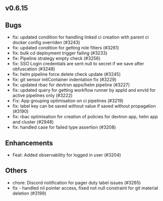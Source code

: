 ## v0.6.15

## Bugs
- fix: updated condition for handling linked ci creation with parent ci docker config overriden (#3243)
- fix: updated condition for getting role filters  (#3261)
- fix: bulk cd deployment trigger failing (#3233)
- fix: Pipeline strategy empty check (#3256)
- fix: SSO Login credentials are sent null to secret if we save after obfuscation (#3248)
- fix: helm pipeline force delete check update (#3245)
- fix: git sensor initContainer indentation fix (#3229)
- fix: updated rbac for devtron apps/helm pipeline (#3227)
- fix: updated query for getting workflow runner by appId and envId for active pipelines only (#3222)
- Fix: App grouping optimisation on ci pipelines (#3219)
- fix: label key can be saved without value if saved without propagation (#3190)
- fix: rbac optimisation for creation of policies for devtron app, helm app and cluster (#2948)
- fix: handled case for failed type assertion (#3208)
## Enhancements
- Feat: Added observability for logged in user (#3204)
## Others
- chore: Discord notification for pager duty label issues  (#3265)
- fix  - handled nil pointer access, fixed not null constraint for git material deletion (#3199)



